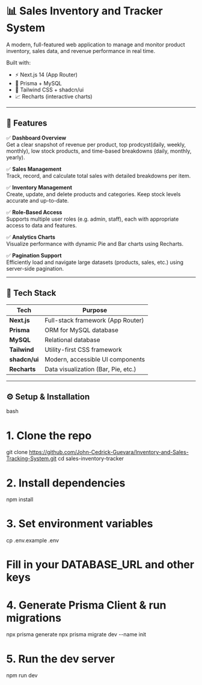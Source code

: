 # 📊 Sales Inventory and Tracker System

A modern, full-featured web application to manage and monitor product inventory, sales data, and revenue performance in real time.

Built with:

- ⚡️ Next.js 14 (App Router)
- 🧠 Prisma + MySQL
- 🎨 Tailwind CSS + shadcn/ui
- 📈 Recharts (interactive charts)

---

## 🚀 Features

✅ **Dashboard Overview**  
Get a clear snapshot of revenue per product, top prodcyst(daily, weekly, monthly), low stock products, and time-based breakdowns (daily, monthly, yearly).

✅ **Sales Management**  
Track, record, and calculate total sales with detailed breakdowns per item.

✅ **Inventory Management**  
Create, update, and delete products and categories. Keep stock levels accurate and up-to-date.

✅ **Role-Based Access**  
Supports multiple user roles (e.g. admin, staff), each with appropriate access to data and features.

✅ **Analytics Charts**  
Visualize performance with dynamic Pie and Bar charts using Recharts.

✅ **Pagination Support**  
Efficiently load and navigate large datasets (products, sales, etc.) using server-side pagination.

---

## 📂 Tech Stack

| Tech         | Purpose                            |
|--------------|-------------------------------------|
| **Next.js**  | Full-stack framework (App Router)   |
| **Prisma**   | ORM for MySQL database              |
| **MySQL**    | Relational database                 |
| **Tailwind** | Utility-first CSS framework         |
| **shadcn/ui**| Modern, accessible UI components    |
| **Recharts** | Data visualization (Bar, Pie, etc.) |

---

## ⚙️ Setup & Installation

bash
# 1. Clone the repo
git clone https://github.com/John-Cedrick-Guevara/Inventory-and-Sales-Tracking-System.git
cd sales-inventory-tracker

# 2. Install dependencies
npm install

# 3. Set environment variables
cp .env.example .env
# Fill in your DATABASE_URL and other keys

# 4. Generate Prisma Client & run migrations
npx prisma generate
npx prisma migrate dev --name init

# 5. Run the dev server
npm run dev
